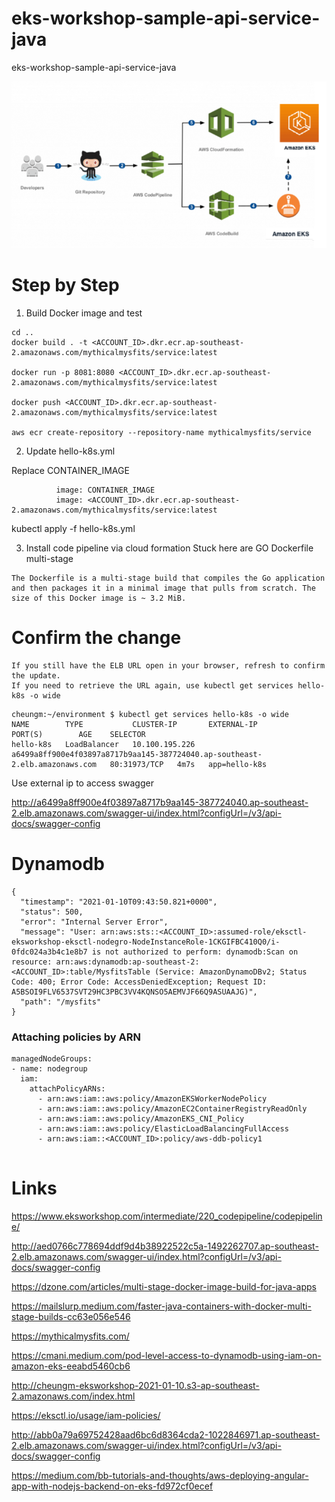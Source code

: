 # eks-workshop-sample-api-service-java
eks-workshop-sample-api-service-java

![Architecture Diagram](https://github.com/mxcheung/eks-workshop-sample-api-service-java/blob/main/eks.png)

# Step by Step

1.  Build Docker image and test

```
cd ..
docker build . -t <ACCOUNT_ID>.dkr.ecr.ap-southeast-2.amazonaws.com/mythicalmysfits/service:latest

docker run -p 8081:8080 <ACCOUNT_ID>.dkr.ecr.ap-southeast-2.amazonaws.com/mythicalmysfits/service:latest

docker push <ACCOUNT_ID>.dkr.ecr.ap-southeast-2.amazonaws.com/mythicalmysfits/service:latest

aws ecr create-repository --repository-name mythicalmysfits/service
```
2. Update hello-k8s.yml

Replace CONTAINER_IMAGE

```
          image: CONTAINER_IMAGE
          image: <ACCOUNT_ID>.dkr.ecr.ap-southeast-2.amazonaws.com/mythicalmysfits/service:latest
```

kubectl apply -f hello-k8s.yml

3. Install code pipeline via cloud formation
Stuck here are GO Dockerfile multi-stage

```
The Dockerfile is a multi-stage build that compiles the Go application and then packages it in a minimal image that pulls from scratch. The size of this Docker image is ~ 3.2 MiB.
```

# Confirm the change

```
If you still have the ELB URL open in your browser, refresh to confirm the update. 
If you need to retrieve the URL again, use kubectl get services hello-k8s -o wide
```

```
cheungm:~/environment $ kubectl get services hello-k8s -o wide
NAME        TYPE           CLUSTER-IP       EXTERNAL-IP                                                                   PORT(S)        AGE    SELECTOR
hello-k8s   LoadBalancer   10.100.195.226   a6499a8ff900e4f03897a8717b9aa145-387724040.ap-southeast-2.elb.amazonaws.com   80:31973/TCP   4m7s   app=hello-k8s
```
Use external ip to access swagger

http://a6499a8ff900e4f03897a8717b9aa145-387724040.ap-southeast-2.elb.amazonaws.com/swagger-ui/index.html?configUrl=/v3/api-docs/swagger-config


# Dynamodb

```
{
  "timestamp": "2021-01-10T09:43:50.821+0000",
  "status": 500,
  "error": "Internal Server Error",
  "message": "User: arn:aws:sts::<ACCOUNT_ID>:assumed-role/eksctl-eksworkshop-eksctl-nodegro-NodeInstanceRole-1CKGIFBC410Q0/i-0fdc024a3b4c1e8b7 is not authorized to perform: dynamodb:Scan on resource: arn:aws:dynamodb:ap-southeast-2:<ACCOUNT_ID>:table/MysfitsTable (Service: AmazonDynamoDBv2; Status Code: 400; Error Code: AccessDeniedException; Request ID: A5BSOI9FLV6537SVT29HC3PBC3VV4KQNSO5AEMVJF66Q9ASUAAJG)",
  "path": "/mysfits"
}
```

### Attaching policies by ARN

```
managedNodeGroups:
- name: nodegroup
  iam:
    attachPolicyARNs:
      - arn:aws:iam::aws:policy/AmazonEKSWorkerNodePolicy
      - arn:aws:iam::aws:policy/AmazonEC2ContainerRegistryReadOnly
      - arn:aws:iam::aws:policy/AmazonEKS_CNI_Policy
      - arn:aws:iam::aws:policy/ElasticLoadBalancingFullAccess
      - arn:aws:iam::<ACCOUNT_ID>:policy/aws-ddb-policy1
      
```
        
# Links

https://www.eksworkshop.com/intermediate/220_codepipeline/codepipeline/


http://aed0766c778694ddf9d4b38922522c5a-1492262707.ap-southeast-2.elb.amazonaws.com/swagger-ui/index.html?configUrl=/v3/api-docs/swagger-config

https://dzone.com/articles/multi-stage-docker-image-build-for-java-apps

https://mailslurp.medium.com/faster-java-containers-with-docker-multi-stage-builds-cc63e056e546

https://mythicalmysfits.com/

https://cmani.medium.com/pod-level-access-to-dynamodb-using-iam-on-amazon-eks-eeabd5460cb6

http://cheungm-eksworkshop-2021-01-10.s3-ap-southeast-2.amazonaws.com/index.html

https://eksctl.io/usage/iam-policies/

http://abb0a79a69752428aad6bc6d8364cda2-1022846971.ap-southeast-2.elb.amazonaws.com/swagger-ui/index.html?configUrl=/v3/api-docs/swagger-config

https://medium.com/bb-tutorials-and-thoughts/aws-deploying-angular-app-with-nodejs-backend-on-eks-fd972cf0ecef
